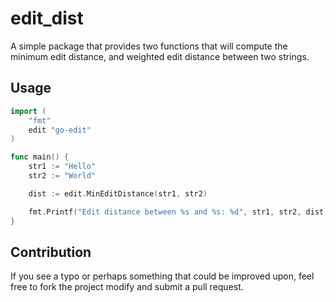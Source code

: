 # edit_dist

A simple package that provides two functions that will compute the minimum edit distance, and
weighted edit distance between two strings.

## Usage

```go
import (
    "fmt"
    edit "go-edit"
)

func main() {
    str1 := "Hello"
    str2 := "World"

    dist := edit.MinEditDistance(str1, str2)

    fmt.Printf("Edit distance between %s and %s: %d", str1, str2, dist)
}
```

## Contribution

If you see a typo or perhaps something that could be improved upon, feel free to fork the project
modify and submit a pull request.
